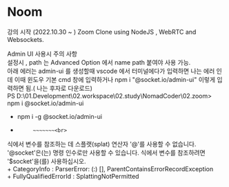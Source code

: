 # Noom

강의 시작 (2022.10.30 ~ )
Zoom Clone using NodeJS , WebRTC and Websockets.


Admin UI 사용시 주의 사항 <br>
설정시 , path 는 Advanced Option 에서 name path 붙여야 사용 가능.<br>
아래 에러는 admin-ui 를 생성할때 vscode 에서 터미널에다가 입력하면 나는 에러 인데 이때 윈도우 기본 cmd 창에 입력하거나  npm i "@socket.io/admin-ui" 이렇게 입력하면 됨.( 나는 후자로 다운로드)<br>
PS D:\01.Development\02.workspace\02.study\NomadCoder\02.zoom> npm i @socket.io/admin-ui<br>
+ npm i -g @socket.io/admin-ui<br>
+          ~~~~~~~<br>
식에서 변수를 참조하는 데 스플랫(splat) 연산자 '@'를 사용할 수 없습니다. '@socket'은(는) 명령 인수로만 사용할 수 있습니다. 식에서 변수를 참조하려면 '$socket'을(를) 사용하십시오.<br>
    + CategoryInfo          : ParserError: (:) [], ParentContainsErrorRecordException<br>
    + FullyQualifiedErrorId : SplattingNotPermitted<br>

